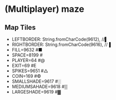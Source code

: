 # (Multiplayer) maze

## Map Tiles

- LEFTBORDER: String.fromCharCode(9612), //▌
- RIGHTBORDER: String.fromCharCode(9616), //▐
- FILL=9632 #■
- SPACE=8199 #
- PLAYER=64 #@
- EXIT=69 #E
- SPIKES=9651 #△
- COIN=169 #©
- SMALLSHADE=9617 #░
- MEDIUMSAHADE=9618 #▒
- LARGESHADE=9619 #▓
